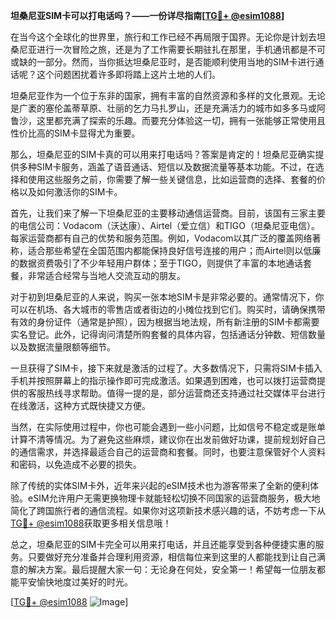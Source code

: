 **坦桑尼亚SIM卡可以打电话吗？——一份详尽指南[[TG💪+ @esim1088](https://t.me/s/esim1088)]**

在当今这个全球化的世界里，旅行和工作已经不再局限于国界。无论你是计划去坦桑尼亚进行一次冒险之旅，还是为了工作需要长期驻扎在那里，手机通讯都是不可或缺的一部分。然而，当你抵达坦桑尼亚时，是否能顺利使用当地的SIM卡进行通话呢？这个问题困扰着许多即将踏上这片土地的人们。

坦桑尼亚作为一个位于东非的国家，拥有丰富的自然资源和多样的文化景观。无论是广袤的塞伦盖蒂草原、壮丽的乞力马扎罗山，还是充满活力的城市如多多马或阿鲁沙，这里都充满了探索的乐趣。而要充分体验这一切，拥有一张能够正常使用且性价比高的SIM卡显得尤为重要。

那么，坦桑尼亚的SIM卡真的可以用来打电话吗？答案是肯定的！坦桑尼亚确实提供多种SIM卡服务，涵盖了语音通话、短信以及数据流量等基本功能。不过，在选择和使用这些服务之前，你需要了解一些关键信息，比如运营商的选择、套餐的价格以及如何激活你的SIM卡。

首先，让我们来了解一下坦桑尼亚的主要移动通信运营商。目前，该国有三家主要的电信公司：Vodacom（沃达康）、Airtel（爱立信）和TIGO（坦桑尼亚电信）。每家运营商都有自己的优势和服务范围。例如，Vodacom以其广泛的覆盖网络著称，适合那些希望在全国范围内都能保持良好信号连接的用户；而Airtel则以低廉的数据资费吸引了不少年轻用户群体；至于TIGO，则提供了丰富的本地通话套餐，非常适合经常与当地人交流互动的朋友。

对于初到坦桑尼亚的人来说，购买一张本地SIM卡是非常必要的。通常情况下，你可以在机场、各大城市的零售店或者街边的小摊位找到它们。购买时，请确保携带有效的身份证件（通常是护照），因为根据当地法规，所有新注册的SIM卡都需要实名登记。此外，记得询问清楚所购套餐的具体内容，包括通话分钟数、短信数量以及数据流量限额等细节。

一旦获得了SIM卡，接下来就是激活的过程了。大多数情况下，只需将SIM卡插入手机并按照屏幕上的指示操作即可完成激活。如果遇到困难，也可以拨打运营商提供的客服热线寻求帮助。值得一提的是，部分运营商还支持通过社交媒体平台进行在线激活，这种方式既快捷又方便。

当然，在实际使用过程中，你也可能会遇到一些小问题，比如信号不稳定或是账单计算不清等情况。为了避免这些麻烦，建议你在出发前做好功课，提前规划好自己的通信需求，并选择最适合自己的运营商和套餐。同时，也要注意保管好个人资料和密码，以免造成不必要的损失。

除了传统的实体SIM卡外，近年来兴起的eSIM技术也为游客带来了全新的便利体验。eSIM允许用户无需更换物理卡就能轻松切换不同国家的运营商服务，极大地简化了跨国旅行者的通信流程。如果你对这项新技术感兴趣的话，不妨考虑一下从[TG💪+ @esim1088](https://t.me/s/esim1088)获取更多相关信息哦！

总之，坦桑尼亚的SIM卡完全可以用来打电话，并且还能享受到各种便捷实惠的服务。只要做好充分准备并合理利用资源，相信每位来到这里的人都能找到让自己满意的解决方案。最后提醒大家一句：无论身在何处，安全第一！希望每一位朋友都能平安愉快地度过美好的时光。

[[TG💪+ @esim1088](https://t.me/s/esim1088) ![Image](https://i.postimg.cc/4NQfJmqS/Snipaste-2025-05-13-00-14-12.png)]